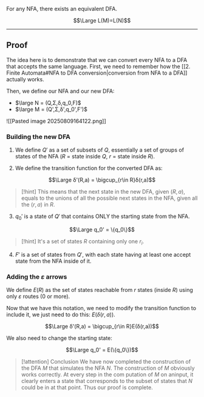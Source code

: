 For any NFA, there exists an equivalent DFA.

$$\Large L(M)=L(N)$$

---

## Proof

The idea here is to demonstrate that we can convert every NFA to a DFA that accepts the same language.
First, we need to remember how the [[2. Finite Automata#NFA to DFA conversion|conversion from NFA to a DFA]] actually works.

Then, we define our NFA and our new DFA:
- $\large N = (Q,Σ,δ,q_0,F)$
- $\large M = (Q',Σ,δ',q_0',F')$

![[Pasted image 20250809164122.png]]


### Building the new DFA

1. We define $Q'$ as a set of subsets of $Q$, essentially a set of groups of states of the NFA ($R$ = state inside $Q$, $r$ = state inside $R$).

2. We define the transition function for the converted DFA as:

$$\Large δ'(R,a) = \bigcup_{r\in R}δ(r,a)$$

> [!hint]
> This means that the next state in the new DFA, given $(R, a)$, equals to the unions of all the possible next states in the NFA, given all the $(r, a)$ in $R$.


3. $q_0'$ is a state of $Q'$ that contains ONLY the starting state from the NFA.

$$\Large q_0' = \{q_0\}$$

> [!hint]
> It's a set of states $R$ containing only one $r_i$.


4. $F'$ is a set of states from $Q'$, with each state having at least one accept state from the NFA inside of it.


### Adding the $ε$ arrows

We define $E(R)$ as the set of states reachable from $r$ states (inside $R$) using only $ε$ routes (0 or more).

Now that we have this notation, we need to modify the transition function to include it, we just need to do this: $E(δ(r,a))$.

$$\Large δ'(R,a) = \bigcup_{r\in R}E(δ(r,a))$$

We also need to change the starting state:

$$\Large q_0' = E(\{q_0\})$$

> [!attention] Conclusion
> We have now completed the construction of the DFA $M$ that simulates the NFA $N$. 
> The construction of $M$ obviously works correctly. 
> At every step in the com putation of $M$ on aninput, it clearly enters a state that corresponds to the subset of states that $N$ could be in at that point. 
> Thus our proof is complete.
